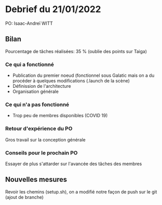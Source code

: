# Debrief du 21/01/2022

PO: Isaac-Andreï WITT


## Bilan

Pourcentage de tâches réalisées: 35 % (oublie des points sur Taiga)

### Ce qui a fonctionné

- Publication du premier noeud (fonctionnel sous Galatic mais on a du procéder à quelques modifications (.launch de la scène)
- Définission de l'architecture
- Organisation générale

### Ce qui n'a pas fonctionné

- Trop peu de membres disponibles (COVID 19)


### Retour d'expérience du PO

Gros travail sur la conception générale


### Conseils pour le prochain PO

Essayer de plus s'attarder sur l'avancée des tâches des membres 



## Nouvelles mesures

Revoir les chemins (setup.sh), on a modifié notre façon de push sur le git (ajout de branche)
